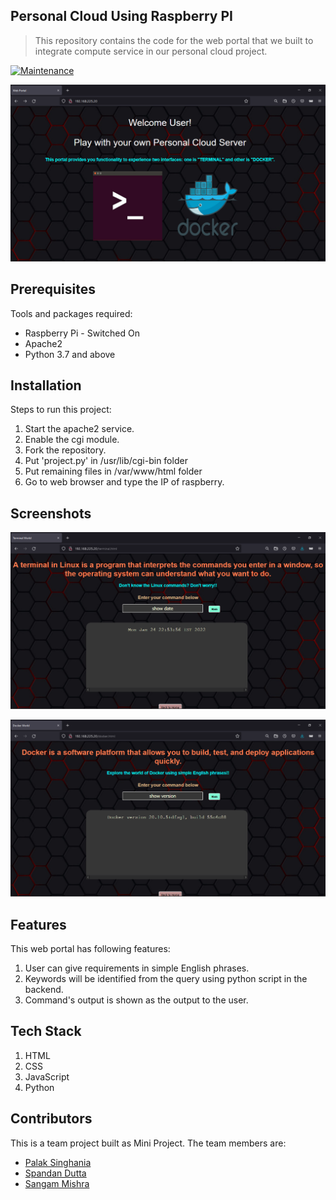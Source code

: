 ## Personal Cloud Using Raspberry PI
> This repository contains the code for the web portal that we built to integrate compute service in our personal cloud project.

[![Maintenance](https://img.shields.io/badge/Maintained%3F-yes-green.svg)](https://GitHub.com/Naereen/StrapDown.js/graphs/commit-activity)

![](https://github.com/palaksinghania05/Personal-Cloud-Server-Web-Portal/blob/master/assets/Screenshot%20(1731).png)

## Prerequisites
Tools and packages required:
* Raspberry Pi - Switched On
* Apache2
* Python 3.7 and above

## Installation
Steps to run this project:
1. Start the apache2 service.
2. Enable the cgi module.
3. Fork the repository.
4. Put 'project.py' in /usr/lib/cgi-bin folder
5. Put remaining files in /var/www/html folder
6. Go to web browser and type the IP of raspberry.
 
## Screenshots

![Terminal Interface](https://github.com/palaksinghania05/Personal-Cloud-Server-Web-Portal/blob/master/assets/Screenshot%20(1740).png)

![Docker interface](https://github.com/palaksinghania05/Personal-Cloud-Server-Web-Portal/blob/master/assets/Screenshot%20(1743).png)

## Features
This web portal has following features:
1. User can give requirements in simple English phrases.
2. Keywords will be identified from the query using python script in the backend.
3. Command's output is shown as the output to the user.

## Tech Stack 
1. HTML
2. CSS
3. JavaScript
4. Python

## Contributors
This is a team project built as Mini Project.
The team members are:
* [Palak Singhania](https://www.linkedin.com/in/palak-s-837b1519b/)
* [Spandan Dutta](https://www.linkedin.com/in/spandan-dutta07/)
* [Sangam Mishra](https://www.linkedin.com/in/sangam-mishra-6b49771aa/)


